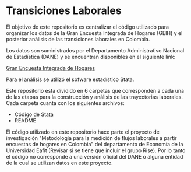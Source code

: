 # Transiciones Laborales

El objetivo de este repositorio es centralizar el código utilizado para organizar los datos de la Gran Encuesta Integrada de Hogares (GEIH) y el posterior análisis de las transiciones laborales en Colombia. 

Los datos son suministrados por el Departamento Administrativo Nacional de Estadística (DANE) y se encuentran disponibles en el siguiente link: 

[Gran Encuesta Integrada de Hogares][intra-link]

[intra-link]: https://microdatos.dane.gov.co/index.php/catalog/MERCLAB-Microdatos#_r=&collection=&country=&dtype=&from=1970&page=1&ps=&sid=&sk=&sort_by=title&sort_order=&to=2022&topic=&view=s&vk=

Para el análisis se utilizó el sofware estadístico Stata. 

Este repositorio esta dividido en 6 carpetas que corresponden a cada una de las etapas para la construcción y análisis de las trayectorias laborales. Cada carpeta cuanta con los siguientes archivos: 

* Código de Stata
* README

El código utilizado en este repositorio hace parte el proyecto de investigación "Metodología para la medición de flujos laborales a partir encuestas de hogares en Colombia" del departamento de Economía de la Universidad Eafit (Revisar si se tiene que incluir el grupo Rise). Por lo tanto el código no corresponde a una versión oficial del DANE o alguna entidad de la cual se utilizan datos en este proyecto. 

